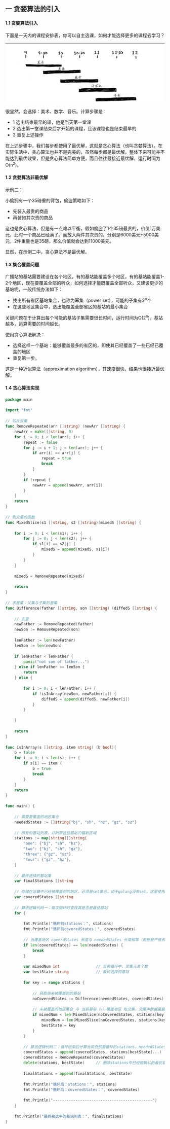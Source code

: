 ## 一 贪婪算法的引入

#### 1.1 贪婪算法引入

下面是一天内的课程安排表，你可以自主选课，如何才能选择更多的课程去学习？  

![](../images/algorithm/09-01.png)  

很显然，会选择：美术、数学、音乐。计算步骤是：
- 1 选出结束最早的课，他是当天第一堂课
- 2 选出第一堂课结束后才开始的课程，且该课程也是结束最早的
- 3 重复上述操作

在上述步骤中，我们每步都使用了最优解，这就是贪心算法（也叫贪婪算法）。在实际生活中，贪心算法也并不是完美的，虽然每步都是最优解，整体下来可能并不能达到最优效果，但是贪心算法简单方便，而且往往最接近最优解，运行时间为O(n<sup>2</sup>)。  

#### 1.2 贪婪算法非最优解

示例二：  

小偷拥有一个35磅重的背包，偷盗策略如下：
- 先装入最贵的商品
- 再装如其次贵的商品

这也是贪心算法，但是有一点难以平衡，假如偷盗了1个35磅最贵的，价值1万美元，此时一个商品已经满了。而放入两件其次贵的，分别是6000美元+5000美元，2件重量也是35磅，那么价值就会达到11000美元。  

显然，在示例二中，贪心算法不是最优解。  

#### 1.3 集合覆盖问题

广播站的基站需要建设在各个地区，有的基站能覆盖多个地区，有的基站能覆盖1-2个地区，现在要覆盖全部的听众，如何选择才能既覆盖全部听众，又建设更少的基站呢，一般传统办法如下：
- 找出所有省区基站集合，也称为幂集（power set），可能的子集有2<sup>n</sup>个
- 在这些地区集合中，选出能覆盖全部省区的基站的最小集合

关键问题在于计算出每个可能的基站子集需要很长时间，运行时间为O(2<sup>n</sup>)。基站越多，运算需要的时间越长。  

使用贪心算法解决：
- 选择这样一个基站：能够覆盖最多的省区的，即使其已经覆盖了一些已经已覆盖的地区
- 重复第一步。  

这是一种近似算法（approximation algorithm），其速度很快，结果也很接近最优解。  

#### 1.4 贪心算法实现

```go
package main

import "fmt"

// 切片去重
func RemoveRepeated(arr []string) (newArr []string) {
	newArr = make([]string, 0)
	for i := 0; i < len(arr); i++ {
		repeat := false
		for j := i + 1; j < len(arr); j++ {
			if arr[i] == arr[j] {
				repeat = true
				break
			}
		}
		if !repeat {
			newArr = append(newArr, arr[i])
		}
	}
	return
}

// 取交集的函数
func MixedSlice(s1 []string, s2 []string)(mixedS []string) {

	for i := 0; i < len(s1); i++ {
		for j := 0; j < len(s2); j++ {
			if s1[i] == s2[j] {
				mixedS = append(mixedS, s1[i])
			}
		}
	}

	mixedS = RemoveRepeated(mixedS)

	return
}

// 求差集：父集与子集的差集
func Difference(father []string, son []string) (diffedS []string) {

	// 去重
	newFather := RemoveRepeated(father)
	newSon := RemoveRepeated(son)

	lenFather := len(newFather)
	lenSon := len(newSon)

	if lenFather < lenFather {
		panic("not son of father...")
	} else if lenFather == lenSon {
		return
	} else {

		for i := 0; i < lenFather; i++ {
			if !isInArray(newSon, newFather[i]) {
				diffedS = append(diffedS, newFather[i])
			}
		}

	}

	return
}

func isInArray(s []string, item string) (b bool){
	b = false
	for i := 0; i < len(s); i++ {
		if s[i] == item {
			b = true
			break
		}
	}
	return
}

func main() {

	// 需要要覆盖的地区集合
	neededStates := []string{"bj", "sh", "hz", "gz", "sz"}

	// 所有的基站列表，并附带这些基站的辐射区域
	stations := map[string][]string{
		"one": {"bj", "sh", "hz"},
		"two": {"bj", "sh", "gz"},
		"three": {"gz", "sz"},
		"four": {"gz", "hz"},
	}

	// 最终选择的基站集
	var finalStations []string

	// 存储在运算中已经被覆盖到的地区，必须是set集合，由于golang没有set，这里使用了切片，并且做了去重处理
	var coveredStates []string

	// 算法逻辑代码一：每次循环时查找其是否是最佳基站
	for {

		fmt.Println("循环前stations：", stations)
		fmt.Println("循环前coveredStates：", coveredStates)

		// 当覆盖地区 coverdStates 长度与 neededStates 长度相等（前提是严格去重）
		if len(coveredStates) == len(neededStates) {
			break
		}

		var mixedNum int				// 当前循环中，交集元素个数
		var bestState string			// 最优选择的基站

		for key := range stations {

			// 获取尚未被覆盖到的基站
			noCoveredStates := Difference(neededStates, coveredStates)

			// 未被覆盖的地区集合 与 当前基站（v）覆盖地区 取交集，交集中数据量最多的，就是最优基站
			if mixedNum < len(MixedSlice(noCoveredStates, stations[key])) {
				mixedNum = len(MixedSlice(noCoveredStates, stations[key]))
				bestState = key
			}
		}

		// 算法逻辑代码二：循环结束后计算当前仍然要循环的stations，neededStates
		coveredStates = append(coveredStates, stations[bestState]...)
		coveredStates = RemoveRepeated(coveredStates)
		delete(stations, bestState)		// 删除stations中已经被确认的最优基站

		finalStations = append(finalStations, bestState)

		fmt.Println("循环后：stations：", stations)
		fmt.Println("循环后：coveredStates：", coveredStates)

		fmt.Println("--------------------------------------------")
	}

	fmt.Println("最终被选中的基站列表：", finalStations)
}
```







